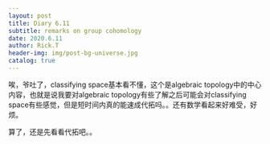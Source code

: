 ```yaml
---
layout: post
title: Diary 6.11
subtitle: remarks on group cohomology
date: 2020.6.11
author: Rick.T
header-img: img/post-bg-universe.jpg
catalog: true
---
```


唉，爷吐了，classifying space基本看不懂，这个是algebraic topology中的中心内容，也就是说我要对algebraic topology有些了解之后可能会对classifying space有些感觉，但是短时间内真的能速成代拓吗。。还有数学看起来好难受，好烦。

算了，还是先看看代拓吧。。
